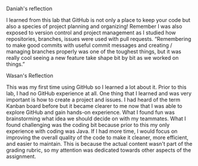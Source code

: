 Daniah's reflection 

I learned from this lab that GitHub is not only a place to keep your code but also a species of project planning and organizing! Remember I was also exposed to version control and project management as I studied how repositories, branches, issues were used with pull requests. “Remembering to make good commits with useful commit messages and creating / managing branches properly was one of the toughest things, but it was really cool seeing a new feature take shape bit by bit as we worked on things.”

Wasan's Reflection

This was my first time using GitHub so I learned a lot about it. Prior to this lab, I had no GitHub experience at all. One thing that I learned and was very important is how to create a project and issues. I had heard of the term Kanban board before but it became clearer to me now that I was able to explore GitHub and gain hands-on experience. What I found fun was brainstorming what idea we should decide on with my teammates. What I found challenging was the coding bit because prior to this my only experience with coding was Java. If I had more time, I would focus on improving the overall quality of the code to make it cleaner, more efficient, and easier to maintain. This is because the actual content wasn't part of the grading rubric, so my attention was dedicated towards other aspects of the assignment. 



